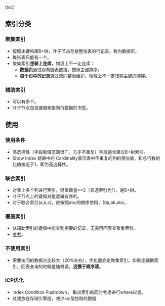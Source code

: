 [toc]
## 索引分类 ##
### 聚集索引 ###
- 按照主键构建B+树，叶子节点存放整张表的行记录，称为数据页。
- 每张表只能有一个。
- 聚集索引**逻辑上连续**，物理上不一定连续：
  - **数据页**通过双向链表链接，按照主键排序。
  - **每个页中的记录**通过双向链表维护，物理上不一定按照主键的顺序。

### 辅助索引 ###
- 可以有多个。
- 叶子节点包含键值和指向行数据的书签。

## 使用 ##
### 使用条件 ###
- 高选择性（字段取值范围很广，几乎不重复）字段适合建立B+树索引。
- Show Index 结果中的 Cardinality表示表中不重复的列的预估值，和总行数的比值接近于1，即为高选择性。

### 联合索引 ###
- 对表上多个列进行索引，键值数量>=2（普通索引为1），是B+树。
- 叶子节点上的键值对是逻辑有序的。
- 对于联合索引(a,b,c)，应按照abc的顺序使用，如a,ab,abc。

### 覆盖索引 ###
- 从辅助索引的键值中能查到需要的记录，无需再回表查聚集索引。
- [参考](https://mp.weixin.qq.com/s/y0pjtNUZhOW2ZBOy4m-xsA)。

### 不使用索引 ###
- 需要访问的数据占比较大（20%左右），优化器会走聚集索引。如果走辅助索引，回表查询的时候是随机读，**远慢于顺序读**。

### ICP优化 ###
- Index Condition Pushdown， 取出索引的同时考虑进行where过滤。
- 过滤放在存储引擎层，减少sql层拉取的数据 

